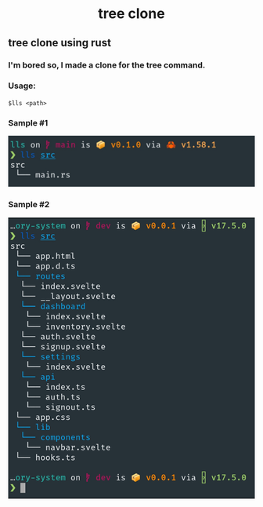 <h1 align="center">tree clone</h1>

## tree clone using rust

### I'm bored so, I made a clone for the tree command.

### Usage:
```terminal
$lls <path>
```

### Sample #1
![sample.jpg](./samples/sample.jpg)

### Sample #2
![sample2.jpg](./samples/sample2.jpg)
